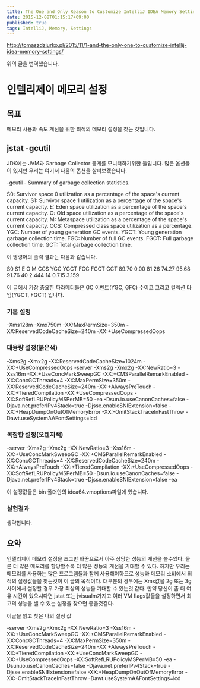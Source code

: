 ```yaml
---
title: The One and Only Reason to Customize IntelliJ IDEA Memory Settings
date: 2015-12-08T01:15:17+09:00
published: true
tags: IntelliJ, Memory, Settings
---
```


http://tomaszdziurko.pl/2015/11/1-and-the-only-one-to-customize-intellij-idea-memory-settings/

위의 글을 번역했습니다.

# 인텔리제이 메모리 설정

## 목표

메모리 사용과 속도 개선을 위한 최적의 메모리 설정을 찾는 것입니다.

## jstat -gcutil

JDK에는 JVM과 Garbage Collector 통계를 모니터하기위한 툴입니다. 많은 옵션들이 있지만 우리는 여기서 다음의 옵션을 살펴보겠습니다.

-gcutil - Summary of garbage collection statistics.

S0: Survivor space 0 utilization as a percentage of the space's current capacity.
S1: Survivor space 1 utilization as a percentage of the space's current capacity.
E: Eden space utilization as a percentage of the space's current capacity.
O: Old space utilization as a percentage of the space's current capacity.
M: Metaspace utilization as a percentage of the space's current capacity.
CCS: Compressed class space utilization as a percentage.
YGC: Number of young generation GC events.
YGCT: Young generation garbage collection time.
FGC: Number of full GC events.
FGCT: Full garbage collection time.
GCT: Total garbage collection time.

이 명령어의 출력 결과는 다음과 같습니다.

S0     S1    E     O     M    CCS  YGC YGCT FGC  FGCT   GCT
89.70 0.00 81.26 74.27 95.68 91.76 40 2.444 14  0.715  3.159

이 글에서 가장 중요한 파라메터들은 GC 이벤트(YGC, GFC) 수이고 그리고 컬렉션 타임(YGCT, FGCT) 입니다.

### 기본 설정

-Xms128m
-Xmx750m
-XX:MaxPermSize=350m
-XX:ReservedCodeCacheSize=240m
-XX:+UseCompressedOops

### 대용량 설정(붉은색)

-Xms2g
-Xmx2g
-XX:ReservedCodeCacheSize=1024m
-XX:+UseCompressedOops
-server
-Xms2g
-Xmx2g
-XX:NewRatio=3
-Xss16m
-XX:+UseConcMarkSweepGC
-XX:+CMSParallelRemarkEnabled
-XX:ConcGCThreads=4
-XX:MaxPermSize=350m
-XX:ReservedCodeCacheSize=240m
-XX:+AlwaysPreTouch
-XX:+TieredCompilation
-XX:+UseCompressedOops
-XX:SoftRefLRUPolicyMSPerMB=50
-ea
-Dsun.io.useCanonCaches=false
-Djava.net.preferIPv4Stack=true
-Djsse.enableSNIExtension=false
-XX:+HeapDumpOnOutOfMemoryError
-XX:-OmitStackTraceInFastThrow
-Dawt.useSystemAAFontSettings=lcd
### 복잡한 설정(오렌지색)

-server
-Xms2g
-Xmx2g
-XX:NewRatio=3
-Xss16m
-XX:+UseConcMarkSweepGC
-XX:+CMSParallelRemarkEnabled
-XX:ConcGCThreads=4
-XX:ReservedCodeCacheSize=240m
-XX:+AlwaysPreTouch
-XX:+TieredCompilation
-XX:+UseCompressedOops
-XX:SoftRefLRUPolicyMSPerMB=50
-Dsun.io.useCanonCaches=false
-Djava.net.preferIPv4Stack=true
-Djsse.enableSNIExtension=false
-ea

이 설정값들은 bin 폴더안의 idea64.vmoptions파일에 있습니다.

### 실험결과

생략합니다.

## 요약

인텔리제이 메모리 설정을 조그만 바꿈으로서 아주 상당한 성능의 개선을 볼수있다. 물론 더 많은 메모리를 할당할수록 더 많은 성능의 개선을 기대할 수 있다. 하지만 우리는 메모리를 사용하는 많은 프로그램들과 함께 사용해야하므로 성능과 메모리 소비에서 최적의 설정값들을 찾는것이 이 글의 목적이다. 대부분의 경우에는 Xmx값을 2g 또는 3g 사이에서 설정할 경우 가장 최상의 성능을 기대할 수 있는것 같다. 만약 당신이 좀 더 여유 시간이 있으시다면 jstat 또는 jvisualm가지고 여러 VM flags값들을 설정하면서 최고의 성능을 낼 수 있는 설정을 찾으면 좋을것같다.



이글을 읽고 찾은 나의 설정 값

-server
-Xms2g
-Xmx2g
-XX:NewRatio=3
-Xss16m
-XX:+UseConcMarkSweepGC
-XX:+CMSParallelRemarkEnabled
-XX:ConcGCThreads=4
-XX:MaxPermSize=350m
-XX:ReservedCodeCacheSize=240m
-XX:+AlwaysPreTouch
-XX:+TieredCompilation
-XX:+UseConcMarkSweepGC
-XX:+UseCompressedOops
-XX:SoftRefLRUPolicyMSPerMB=50
-ea
-Dsun.io.useCanonCaches=false
-Djava.net.preferIPv4Stack=true
-Djsse.enableSNIExtension=false
-XX:+HeapDumpOnOutOfMemoryError
-XX:-OmitStackTraceInFastThrow
-Dawt.useSystemAAFontSettings=lcd

